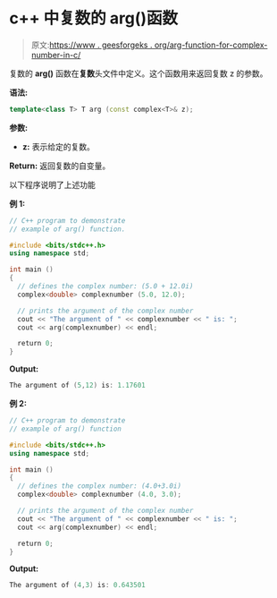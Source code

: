 # c++ 中复数的 arg()函数

> 原文:[https://www . geesforgeks . org/arg-function-for-complex-number-in-c/](https://www.geeksforgeeks.org/arg-function-for-complex-number-in-c/)

复数的 **arg()** 函数在**复数**头文件中定义。这个函数用来返回复数 z 的参数。

**语法:**

```cpp
template<class T> T arg (const complex<T>& z);

```

**参数:**

*   **z:** 表示给定的复数。

**Return:** 返回复数的自变量。

以下程序说明了上述功能

**例 1:**

```cpp
// C++ program to demonstrate
// example of arg() function.

#include <bits/stdc++.h>
using namespace std;

int main ()
{
  // defines the complex number: (5.0 + 12.0i)
  complex<double> complexnumber (5.0, 12.0);

  // prints the argument of the complex number
  cout << "The argument of " << complexnumber << " is: ";
  cout << arg(complexnumber) << endl;

  return 0;
}
```

**Output:**

```cpp
The argument of (5,12) is: 1.17601

```

**例 2:**

```cpp
// C++ program to demonstrate
// example of arg() function

#include <bits/stdc++.h>
using namespace std;

int main ()
{
  // defines the complex number: (4.0+3.0i)
  complex<double> complexnumber (4.0, 3.0);

  // prints the argument of the complex number
  cout << "The argument of " << complexnumber << " is: ";
  cout << arg(complexnumber) << endl;

  return 0;
}
```

**Output:**

```cpp
The argument of (4,3) is: 0.643501

```